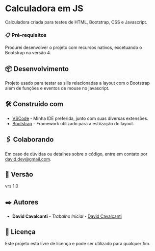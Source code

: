 # Calculadora em JS

Calculadora criada para testes de HTML, Bootstrap, CSS e Javascript.

### 📋 Pré-requisitos

Procurei desenvolver o projeto com recursos nativos, excetuando o Bootstrap na versão 4.

## 📦 Desenvolvimento

Projeto usado para testar as sills relacionadas a layout com o Bootstrap além de funções e eventos de mouse no javascript.

## 🛠️ Construído com

* [VSCode](https://code.visualstudio.com/) - Minha IDE preferida, junto com suas diversas extensões.
* [Bootstrap](https://getbootstrap.com/) - Framework utilizado para a estiização do layout.

## 🖇️ Colaborando

Em caso de dúvidas ou detalhes sobre o código, entre em contato por david.dev@gmail.com. 

## 📌 Versão

vrs 1.0

## ✒️ Autores

* **David Cavalcanti** - *Trabalho Inicial* - [David Cavalcanti](https://github.com/davidscdev)

## 📄 Licença

Este projeto está livre de licença e pode ser utilizado para qualquer fim.

